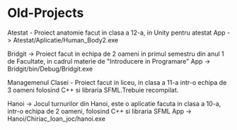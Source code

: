 # Old-Projects
Atestat - Proiect anatomie facut in clasa a 12-a, in Unity pentru atestat
App -> Atestat/Aplicatie/Human_Body2.exe

Bridgit -> Proiect facut in echipa de 2 oameni in primul semestru din anul 1 de Facultate, in cadrul materie de "Introducere in Programare"
App -> Bridgit/bin/Debug/Bridgit.exe

Managemenul Clasei - Proiect facut in liceu, in clasa a 11-a intr-o echipa de 3 oameni folosind C++ si libraria SFML.Trebuie recompilat.


Hanoi -> Jocul turnurilor din Hanoi, este o aplicatie facuta in clasa a 10-a, intr-o echipa de 2 oameni, folosind C++  si libraria SFML
App -> Hanoi/Chiriac_Ioan_joc/hanoi.exe